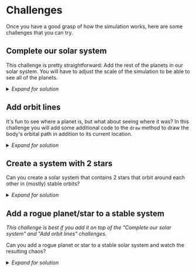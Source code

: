 # Challenges 

Once you have a good grasp of how the simulation works, here are some challenges that you can try.

## Complete our solar system

This challenge is pretty straightforward: Add the rest of the planets in our solar system. You will have to adjust the scale of the simulation to be able to see all of the planets.

<details>
  <summary><i>Expand for solution</i></summary>

  First, we will need to add some new colors in the Colors class:

  ```diff
    WHITE = (255, 255, 255)
    YELLOW = (255, 255, 0)
    BLUE = (100, 149, 237)
    RED = (188, 39, 50)
    DARK_GREY = (80, 78, 81)
  + GREY_BROWN = (128, 128, 128)
  + YELLOW_WHITE = (255, 255, 224)
  + RUSTY_RED = (188, 39, 50)
  + ORANGE = (255, 165, 0)
  + PALE_YELLOW = (255, 255, 204)
  + PALE_BLUE_GREEN = (173, 216, 230)
  + DEEP_BLUE = (0, 0, 128)
  ```

  Then we can add the rest of the planets:

  ```diff
    sun = Body(0, 0, 0, 0, 1.9891e30, 20, Colors.YELLOW)
    bodies.append(sun)

  + mercury = Body(5.79e10, 0, 0, -47.87e3,
  +                3.30e23, 7.5, Colors.GREY_BROWN)
  + bodies.append(mercury)
  +
  + venus = Body(1.082e11, 0, 0, 35.02e3,
  +              4.87e24, 8.5, Colors.YELLOW_WHITE)
  + bodies.append(venus)
  +
    earth = Body(Physics.AU, 0, 0, -29.783e3,
                 5.97e24, 9, Colors.PURE_BLUE)
    bodies.append(earth)

  + mars = Body(2.28e11, 0, 0, -24.077e3,
  +             6.42e23, 8.75, Colors.RUSTY_RED)
  + bodies.append(mars)
  +
  + jupiter = Body(7.785e11, 0, 0, -13.07e3,
  +                1.898e27, 12, Colors.ORANGE)
  + bodies.append(jupiter)
  +
  + saturn = Body(1.432e12, 0, 0, -9.69e3,
  +               5.68e26, 10, Colors.PALE_YELLOW)
  + bodies.append(saturn)
  +
  + uranus = Body(2.867e12, 0, 0, 6.81e3,
  +               8.68e25, 9, Colors.PALE_BLUE_GREEN)
  + bodies.append(uranus)
  +
  + neptune = Body(4.515e12, 0, 0, -5.43e3,
  +                1.02e26, 9.75, Colors.DEEP_BLUE)
  + bodies.append(neptune)
  ```

  Lastly, we will adjust the scale of the simulation so we can see all the way out to Neptune:

  ```diff
  - scale = 250 / Physics.AU  # The scale for rendering objects in the simulation
  + scale = 20 / Physics.AU  # The scale for rendering objects in the simulation
  ```

</details>


## Add orbit lines

It's fun to see where a planet is, but what about seeing where it was? In this challenge you will add some additional code to the `draw` method to draw the body's orbital path in addition to its current location.

<details>
  <summary><i>Expand for solution</i></summary>

  In order to draw the orbital path, we need to keep track of where the body has been. This means adding a new variable to track the x and y position over time:

  This change adds a new field that will contain the history of our orbit.
  ```diff
    def __init__(self, x: float, y: float, vel_x: float, vel_y: float, m: float, r: float, color: tuple[int, int, int]):
        """
        Initialize a 'Body' object with necessary starting values.

        Args:
            x (float): The body's starting location on the x-axis.
            y (float): The body's starting location on the y-axis.
            vel_x (float): The body's starting velocity on the x-axis.
            vel_y (float): The body's starting velocity on the y-axis.
            m (float): The body's mass in kg.
            r (float): The body's radius in pixels (only used to draw the body).
            color (float): The body's color (only used to draw the body).
        """
        self.x = x          # initial x location
        self.y = y          # initial y location
        self.vel_x = vel_x  # initial x velocity
        self.vel_y = vel_y  # initial y velocity
        self.m = m          # mass
        self.r = r          # draw radius
        self.color = color  # draw color

  +     self.orbit = []
  ```

  and this change will track that history:
  ```diff
        # Update the current location
        self.x += self.vel_x * timestep
        self.y += self.vel_y * timestep

  +     self.orbit.append((self.x, self.y))
  ```

  After we have that orbital history in the `self.orbit` variable, we can add code to the `draw` method to draw the line:

  ```diff
          # Draws a circle with radius r centered on the point (x, y)
          pygame.draw.circle(win, self.color, (x, y), self.r)

  +       if len(self.orbit) > 2:
  +           scaled_points = []
  +           for x, y in self.orbit:
  +               scaled_points.append(
  +               (x * scale + win.get_width() / 2, y * scale + win.get_height() / 2))
  +           pygame.draw.lines(win, self.color, False, scaled_points, 2)
  ```

</details>


## Create a system with 2 stars

Can you create a solar system that contains 2 stars that orbit around each other in (mostly) stable orbits? 

<details>
  <summary><i>Expand for solution</i></summary>

  I don't have an actual solution here! This is the closest that I was able to get. I created 2 stars of equal mass and placed them at equal distance from the center point. It is almost stable, but they eventually get closer and closer until they crash!

```diff
-   sun = Body(0, 0, 0, 0, 1.9891e30, 20, Colors.YELLOW)
-   bodies.append(sun)
-
-   earth = Body(Physics.AU, 0, 0, 29.783e3,
-                5.97e24, 9, Colors.BLUE)
-   bodies.append(earth)
+   mass = 2e29
+   distance = Physics.AU
+   velocity = math.sqrt(Physics.G * mass * 2 / (distance * 2)) / 2
+   star1 = Body(distance, 0, 0, velocity, mass, 20, Colors.YELLOW)
+   bodies.append(star1)

+   star2 = Body(-1*distance, 0, 0, -1 * velocity, mass, 20, Colors.RED)
+   bodies.append(star2)
```

</details>

## Add a rogue planet/star to a stable system

_This challenge is best if you add it on top of the "Complete our solar system" and "Add orbit lines" challenges._

Can you add a rogue planet or star to a stable solar system and watch the resulting chaos?

<details>
  <summary><i>Expand for solution</i></summary>

  There are infinite possibilities for how you can do this. The example solution here shows adding a **massive** rogue star that plows through our solar system.

```diff
    uranus = Body(2.867e12, 0, 0, 6.81e3,
                  8.68e25, 9, Colors.PALE_BLUE_GREEN)
    bodies.append(uranus)

    neptune = Body(4.515e12, 0, 0, -5.43e3,
                   1.02e26, 9.75, Colors.DEEP_BLUE)
    bodies.append(neptune)

+   rogue = Body(10e13, 10.2e13, -2e5, -2e5, 5e32, 20, Colors.DARK_GREY)
+   bodies.append(rogue)
```

</details>
